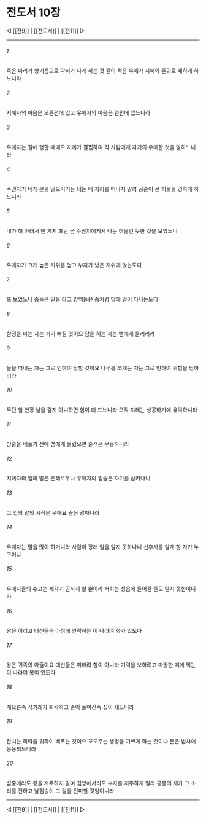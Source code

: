 ﻿# 전도서 10장

◁ [[전9]] | [[전도서]] | [[전11]] ▷
***

###### 1
죽은 파리가 향기름으로 악취가 나게 하는 것 같이 적은 우매가 지혜와 존귀로 패하게 하느니라

###### 2
지혜자의 마음은 오른편에 있고 우매자의 마음은 왼편에 있느니라

###### 3
우매자는 길에 행할 때에도 지혜가 결핍하여 각 사람에게 자기의 우매한 것을 말하느니라

###### 4
주권자가 네게 분을 일으키거든 너는 네 자리를 떠나지 말라 공순이 큰 허물을 경하게 하느니라

###### 5
내가 해 아래서 한 가지 폐단 곧 주권자에게서 나는 허물인 듯한 것을 보았노니

###### 6
우매자가 크게 높은 지위를 얻고 부자가 낮은 지위에 앉는도다

###### 7
또 보았노니 종들은 말을 타고 방백들은 종처럼 땅에 걸어 다니는도다

###### 8
함정을 파는 자는 거기 빠질 것이요 담을 허는 자는 뱀에게 물리리라

###### 9
돌을 떠내는 자는 그로 인하여 상할 것이요 나무를 쪼개는 자는 그로 인하여 위험을 당하리라

###### 10
무딘 철 연장 날을 갈지 아니하면 힘이 더 드느니라 오직 지혜는 성공하기에 유익하니라

###### 11
방술을 베풀기 전에 뱀에게 물렸으면 술객은 무용하니라

###### 12
지혜자의 입의 말은 은혜로우나 우매자의 입술은 자기를 삼키나니

###### 13
그 입의 말의 시작은 우매요 끝은 광패니라

###### 14
우매자는 말을 많이 하거니와 사람이 장래 일을 알지 못하나니 신후사를 알게 할 자가 누구이냐

###### 15
우매자들의 수고는 제각기 곤하게 할 뿐이라 저희는 성읍에 들어갈 줄도 알지 못함이니라

###### 16
왕은 어리고 대신들은 아침에 연락하는 이 나라여 화가 있도다

###### 17
왕은 귀족의 아들이요 대신들은 취하려 함이 아니라 기력을 보하려고 마땅한 때에 먹는 이 나라여 복이 있도다

###### 18
게으른즉 석가래가 퇴락하고 손이 풀어진즉 집이 새느니라

###### 19
잔치는 희락을 위하여 베푸는 것이요 포도주는 생명을 기쁘게 하는 것이나 돈은 범사에 응용되느니라

###### 20
심중에라도 왕을 저주하지 말며 침방에서라도 부자를 저주하지 말라 공중의 새가 그 소리를 전하고 날짐승이 그 일을 전파할 것임이니라

***
◁ [[전9]] | [[전도서]] | [[전11]] ▷